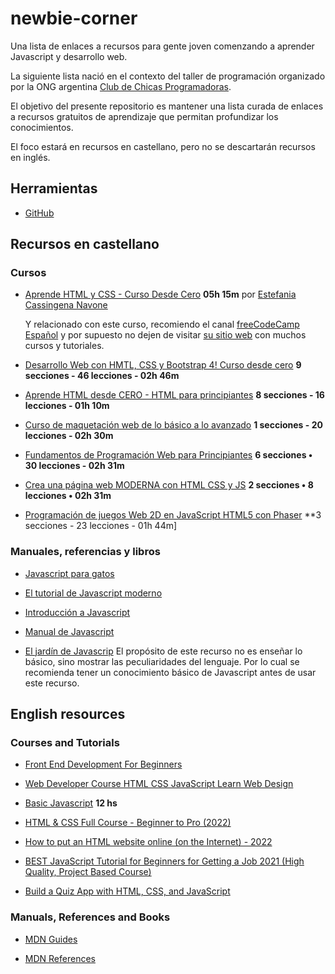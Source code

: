 # newbie-corner

Una lista de enlaces a recursos para gente joven comenzando a aprender Javascript y desarrollo web.

La siguiente lista nació en el contexto del taller de programación organizado por la ONG argentina [Club de Chicas Programadoras](http://www.chicasprogramadoras.club/).

El objetivo del presente repositorio es mantener una lista curada de enlaces a recursos gratuitos de aprendizaje que permitan profundizar los conocimientos.

El foco estará en recursos en castellano, pero no se descartarán recursos en inglés.


## Herramientas

- [GitHub](https://github.com/)


## Recursos en castellano

### Cursos

- [Aprende HTML y CSS - Curso Desde Cero](https://www.youtube.com/watch?v=XqFR2lqBYPs) **05h 15m**
  por [Estefania Cassingena Navone](https://twitter.com/EstefaniaCassN)

  Y relacionado con este curso, recomiendo el canal [freeCodeCamp Español](https://www.youtube.com/c/freeCodeCampEspa%C3%B1ol) y por supuesto no dejen de visitar [su sitio web](https://www.freecodecamp.org/espanol/) con muchos cursos y tutoriales.

- [Desarrollo Web con HMTL, CSS y Bootstrap 4! Curso desde cero](https://www.udemy.com/course/curso-html5-css3/) **9 secciones - 46 lecciones - 02h 46m**

- [Aprende HTML desde CERO - HTML para principiantes](https://www.udemy.com/course/aprende-html-desde-cero-para-principiantes/) **8 secciones - 16 lecciones - 01h 10m**

- [Curso de maquetación web de lo básico a lo avanzado](https://www.udemy.com/course/curso-de-diseno-y-maquetacion-web-de-cero-a-experto/) **1 secciones - 20 lecciones - 02h 30m**

- [Fundamentos de Programación Web para Principiantes](https://www.udemy.com/course/fundamentos-de-programacion-web-para-principiantes/) **6 secciones • 30 lecciones - 02h 31m**

- [Crea una página web MODERNA con HTML CSS y JS](https://www.udemy.com/course/crea-tu-primera-pagina-web/) **2 secciones • 8 lecciones • 02h 31m**

- [Programación de juegos Web 2D en JavaScript HTML5 con Phaser](https://www.udemy.com/course/programacion-de-juegos-web-2d-en-javascript-html5-con-phaser/) **3 secciones - 23 lecciones - 01h 44m]


### Manuales, referencias y libros

- [Javascript para gatos](https://jsparagatos.com/)

- [El tutorial de Javascript moderno](https://es.javascript.info/)

- [Introducción a Javascript](https://uniwebsidad.com/libros/javascript)

- [Manual de Javascript](https://desarrolloweb.com/manuales/manual-javascript.html)

- [El jardín de Javascrip](https://bonsaiden.github.io/JavaScript-Garden/es/)
  El propósito de este recurso no es enseñar lo básico, sino mostrar las peculiaridades del lenguaje. Por lo cual se recomienda tener un conocimiento básico de Javascript antes de usar este recurso.


## English resources

### Courses and Tutorials

- [Front End Development For Beginners](https://www.udemy.com/course/front-end-development-for-beginners/)

- [Web Developer Course HTML CSS JavaScript Learn Web Design](https://www.udemy.com/course/web-developer-course-on-creating-a-business-website/)

- [Basic Javascript](https://boot.dev/learn/learn-code-javascript) **12 hs**

- [HTML & CSS Full Course - Beginner to Pro (2022)](https://www.youtube.com/watch?v=G3e-cpL7ofc)

- [How to put an HTML website online (on the Internet) - 2022](https://www.youtube.com/watch?v=p1QU3kLFPdg)

- [BEST JavaScript Tutorial for Beginners for Getting a Job 2021 (High Quality, Project Based Course)](https://www.youtube.com/watch?v=DqaTKBU9TZk)

- [Build a Quiz App with HTML, CSS, and JavaScript](https://www.udemy.com/course/build-a-quiz-app-with-html-css-and-javascript/)


### Manuals, References and Books

- [MDN Guides](https://developer.mozilla.org/en-US/docs/Learn)

- [MDN References](https://developer.mozilla.org/en-US/docs/Web)
